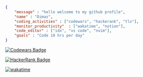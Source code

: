 
```json
{
    "message" : "hello welcome to my github profile",
    "name" : "Dimas",
    "coding_activities" : ["codewars", "hackerank", "tlx"],
    "monitor_productivity"  : ["wakatime", "notion"],
    "code_editor" : ["idx", "vs code", "nvim"],
    "goals" : "Code 10 hrs per day"
}
```
<div>
    
[![Codewars Badge](https://www.codewars.com/users/dimas292/badges/small)](https://www.codewars.com/users/dimas292)

[![HackerRank Badge](https://img.shields.io/badge/HackerRank-Profile-brightgreen)](https://www.hackerrank.com/profile/dimasixc22)

[![wakatime](https://wakatime.com/badge/github/dimas292/weather-app.svg)](https://wakatime.com/badge/github/dimas292/weather-app)
</div>


